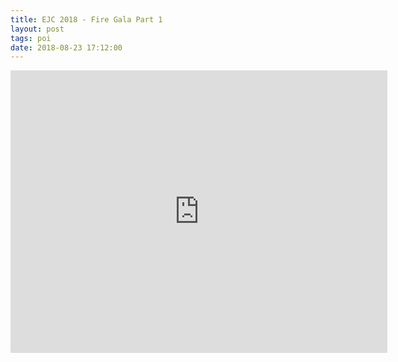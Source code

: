 ```yaml
---
title: EJC 2018 - Fire Gala Part 1
layout: post
tags: poi
date: 2018-08-23 17:12:00
---
```

<iframe width="603" height="452" src="https://www.youtube.com/embed/JqgjBS9HQQE" frameborder="0" allowfullscreen="true"></iframe>
